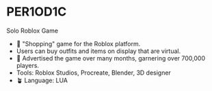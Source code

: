 # PER1OD1C
Solo Roblox Game

- 🌱 "Shopping" game for the Roblox platform.
- Users can buy outfits and items on display that are virtual. 
- 👒 Advertised the game over many months, garnering over 700,000 players.
- Tools: Roblox Studios, Procreate, Blender, 3D designer 
- 🪴 Language: LUA
